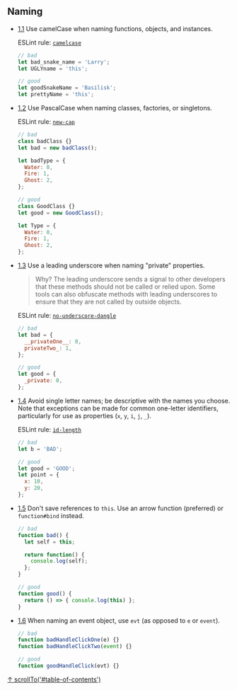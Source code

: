 ## Naming

- [1.1](#1.1) <a name="1.1"></a> Use camelCase when naming functions, objects, and instances.

  ESLint rule: [`camelcase`](http://eslint.org/docs/rules/camelcase.html)

  ```js
  // bad
  let bad_snake_name = 'Larry';
  let UGLYname = 'this';

  // good
  let goodSnakeName = 'Basilisk';
  let prettyName = 'this';
  ```

- [1.2](#1.2) <a name="1.2"></a> Use PascalCase when naming classes, factories, or singletons.

  ESLint rule: [`new-cap`](http://eslint.org/docs/rules/new-cap.html)

  ```js
  // bad
  class badClass {}
  let bad = new badClass();

  let badType = {
    Water: 0,
    Fire: 1,
    Ghost: 2,
  };

  // good
  class GoodClass {}
  let good = new GoodClass();

  let Type = {
    Water: 0,
    Fire: 1,
    Ghost: 2,
  };
  ```

- [1.3](#1.3) <a name="1.3"></a> Use a leading underscore when naming "private" properties.

  > Why? The leading underscore sends a signal to other developers that these methods should not be called or relied upon. Some tools can also obfuscate methods with leading underscores to ensure that they are not called by outside objects.

  ESLint rule: [`no-underscore-dangle`](http://eslint.org/docs/rules/no-underscore-dangle.html)

  ```js
  // bad
  let bad = {
    __privateOne__: 0,
    privateTwo_: 1,
  };

  // good
  let good = {
    _private: 0,
  };
  ```

- [1.4](#1.4) <a name="1.4"></a> Avoid single letter names; be descriptive with the names you choose. Note that exceptions can be made for common one-letter identifiers, particularly for use as properties (`x`, `y`, `i`, `j`, `_`).

  ESLint rule: [`id-length`](http://eslint.org/docs/rules/id-length.html)

  ```js
  // bad
  let b = 'BAD';

  // good
  let good = 'GOOD';
  let point = {
    x: 10,
    y: 20,
  };
  ```

- [1.5](#1.5) <a name="1.5"></a> Don't save references to `this`. Use an arrow function (preferred) or `function#bind` instead.

  ```js
  // bad
  function bad() {
    let self = this;

    return function() {
      console.log(self);
    };
  }

  // good
  function good() {
    return () => { console.log(this) };
  }
  ```

- [1.6](#1.6) <a name="1.6"></a> When naming an event object, use `evt` (as opposed to `e` or `event`).

  ```js
  // bad
  function badHandleClickOne(e) {}
  function badHandleClickTwo(event) {}

  // good
  function goodHandleClick(evt) {}
  ```

[↑ scrollTo('#table-of-contents')](#table-of-contents)
